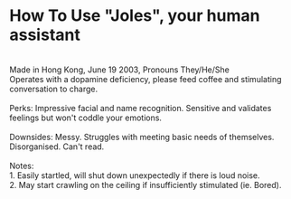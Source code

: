 # **How To Use "Joles", your human assistant**
<br>Made in Hong Kong, June 19 2003, Pronouns They/He/She 
<br>Operates with a dopamine deficiency, please feed coffee and stimulating conversation to charge.
<br><br>Perks: Impressive facial and name recognition. Sensitive and validates feelings but won't coddle your emotions.
<br><br>Downsides: Messy. Struggles with meeting basic needs of themselves. Disorganised. Can't read. 
<br><br>Notes: 
<br>1. Easily startled, will shut down unexpectedly if there is loud noise.
<br>2. May start crawling on the ceiling if insufficiently stimulated (ie. Bored).
